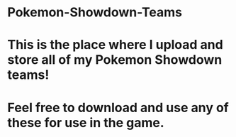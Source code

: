 # Pokemon-Showdown-Teams
# This is the place where I upload and store all of my Pokemon Showdown teams!
# Feel free to download and use any of these for use in the game.
